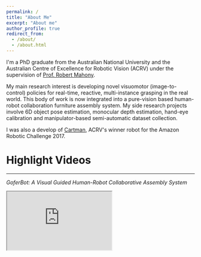 ```yaml
---
permalink: /
title: "About Me"
excerpt: "About me"
author_profile: true
redirect_from: 
  - /about/
  - /about.html
---
```



I'm a PhD graduate from the Australian National University and the Australian Centre of Excellence for Robotic Vision (ACRV) under the supervision of [Prof. Robert Mahony](https://cecs.anu.edu.au/people/robert-mahony#acton-tabs-link--tabs-0-middle-3). 

My main research interest is developing novel visuomotor (image-to-control) policies for real-time, reactive, multi-instance grasping in the real world. This body of work is now integrated into a pure-vision based human-robot collaboration furniture assembly system. My side research projects involve 6D object pose estimation, monocular depth estimation, hand-eye calibration and manipulator-based semi-automatic dataset collection.

I was also a develop of [Cartman](https://www.technologyreview.com/2017/07/31/150252/amazons-new-robo-picker-champion-is-proudly-inhuman/), ACRV's winner robot for the Amazon Robotic Challenge 2017. 


# Highlight Videos
---

<em>GoferBot: A Visual Guided Human-Robot Collaborative Assembly System</em>
  <iframe 
  width="280"
  height="157"
  src="https://www.youtube.com/embed/Fo5XI5OJ4QQ">
  </iframe>